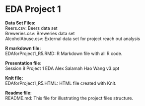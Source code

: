 # EDA Project 1

**Data Set Files:**  
Reers.csv: Beers data set  
Breweries.csv: Breweries data set  
AlcoholAbuse.csv: External data set for project reach out analysis  

**R markdown file:**  
EDAforProject1_R5.RMD: R Markdown file with all R code.  

**Presentation file:**  
Session 8 Project 1 EDA Alex Salamah Hao Wang v3.ppt  

**Knit file:**  
EDAforProject1_R5.HTML: HTML file created with Knit.  

**Readme file:**  
README.md: This file for illustrating the project files structure.  
